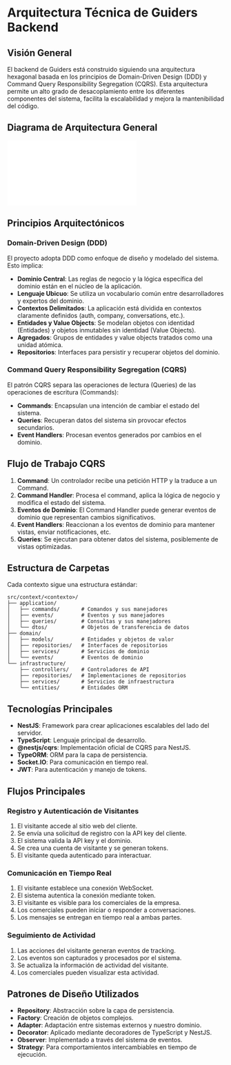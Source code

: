 # Arquitectura Técnica de Guiders Backend

## Visión General

El backend de Guiders está construido siguiendo una arquitectura hexagonal basada en los principios de Domain-Driven Design (DDD) y Command Query Responsibility Segregation (CQRS). Esta arquitectura permite un alto grado de desacoplamiento entre los diferentes componentes del sistema, facilita la escalabilidad y mejora la mantenibilidad del código.

## Diagrama de Arquitectura General

![Arquitectura General](/docs/diagrams/architecture-overview.mmd)

## Principios Arquitectónicos

### Domain-Driven Design (DDD)

El proyecto adopta DDD como enfoque de diseño y modelado del sistema. Esto implica:

- **Dominio Central**: Las reglas de negocio y la lógica específica del dominio están en el núcleo de la aplicación.
- **Lenguaje Ubicuo**: Se utiliza un vocabulario común entre desarrolladores y expertos del dominio.
- **Contextos Delimitados**: La aplicación está dividida en contextos claramente definidos (auth, company, conversations, etc.).
- **Entidades y Value Objects**: Se modelan objetos con identidad (Entidades) y objetos inmutables sin identidad (Value Objects).
- **Agregados**: Grupos de entidades y value objects tratados como una unidad atómica.
- **Repositorios**: Interfaces para persistir y recuperar objetos del dominio.

### Command Query Responsibility Segregation (CQRS)

El patrón CQRS separa las operaciones de lectura (Queries) de las operaciones de escritura (Commands):

- **Commands**: Encapsulan una intención de cambiar el estado del sistema.
- **Queries**: Recuperan datos del sistema sin provocar efectos secundarios.
- **Event Handlers**: Procesan eventos generados por cambios en el dominio.

## Flujo de Trabajo CQRS

1. **Command**: Un controlador recibe una petición HTTP y la traduce a un Command.
2. **Command Handler**: Procesa el command, aplica la lógica de negocio y modifica el estado del sistema.
3. **Eventos de Dominio**: El Command Handler puede generar eventos de dominio que representan cambios significativos.
4. **Event Handlers**: Reaccionan a los eventos de dominio para mantener vistas, enviar notificaciones, etc.
5. **Queries**: Se ejecutan para obtener datos del sistema, posiblemente de vistas optimizadas.

## Estructura de Carpetas

Cada contexto sigue una estructura estándar:

```
src/context/<contexto>/
├── application/
│   ├── commands/       # Comandos y sus manejadores
│   ├── events/         # Eventos y sus manejadores
│   ├── queries/        # Consultas y sus manejadores
│   └── dtos/           # Objetos de transferencia de datos
├── domain/
│   ├── models/         # Entidades y objetos de valor
│   ├── repositories/   # Interfaces de repositorios
│   ├── services/       # Servicios de dominio
│   └── events/         # Eventos de dominio
└── infrastructure/
    ├── controllers/    # Controladores de API
    ├── repositories/   # Implementaciones de repositorios
    ├── services/       # Servicios de infraestructura
    └── entities/       # Entidades ORM
```

## Tecnologías Principales

- **NestJS**: Framework para crear aplicaciones escalables del lado del servidor.
- **TypeScript**: Lenguaje principal de desarrollo.
- **@nestjs/cqrs**: Implementación oficial de CQRS para NestJS.
- **TypeORM**: ORM para la capa de persistencia.
- **Socket.IO**: Para comunicación en tiempo real.
- **JWT**: Para autenticación y manejo de tokens.

## Flujos Principales

### Registro y Autenticación de Visitantes

1. El visitante accede al sitio web del cliente.
2. Se envía una solicitud de registro con la API key del cliente.
3. El sistema valida la API key y el dominio.
4. Se crea una cuenta de visitante y se generan tokens.
5. El visitante queda autenticado para interactuar.

### Comunicación en Tiempo Real

1. El visitante establece una conexión WebSocket.
2. El sistema autentica la conexión mediante token.
3. El visitante es visible para los comerciales de la empresa.
4. Los comerciales pueden iniciar o responder a conversaciones.
5. Los mensajes se entregan en tiempo real a ambas partes.

### Seguimiento de Actividad

1. Las acciones del visitante generan eventos de tracking.
2. Los eventos son capturados y procesados por el sistema.
3. Se actualiza la información de actividad del visitante.
4. Los comerciales pueden visualizar esta actividad.

## Patrones de Diseño Utilizados

- **Repository**: Abstracción sobre la capa de persistencia.
- **Factory**: Creación de objetos complejos.
- **Adapter**: Adaptación entre sistemas externos y nuestro dominio.
- **Decorator**: Aplicado mediante decoradores de TypeScript y NestJS.
- **Observer**: Implementado a través del sistema de eventos.
- **Strategy**: Para comportamientos intercambiables en tiempo de ejecución.
